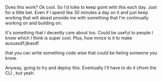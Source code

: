 Does this work?  Ok cool. So I'd loike to keep goint with this each day. Just for a little bet. Even if I spend like 30 minutes a day on it and just keep working that will aleast provide me with something that I'm continually working on and building on. 

It's something that I decently care about too. Could be useful to people I know which I think is super cool. Plus, how mnice is it to make ausuasdf;ljkasdf  

that you can write something code wise that could be heling someone you know.

Anyway, going to try and deploy this. Eventually I'll have to do it cfrom the CLI , but yeah.



